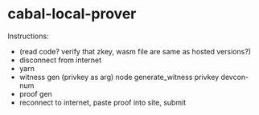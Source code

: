 # cabal-local-prover

Instructions:
- (read code? verify that zkey, wasm file are same as hosted versions?)
- disconnect from internet
- yarn
- witness gen (privkey as arg) node generate_witness privkey devcon-num
- proof gen
- reconnect to internet, paste proof into site, submit
